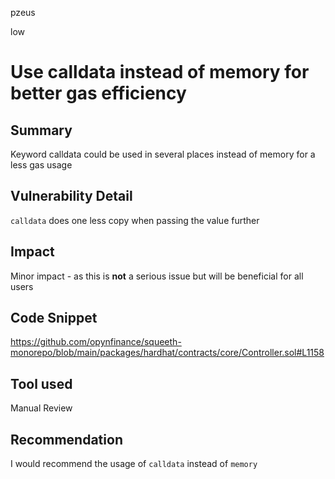pzeus

low

# Use calldata instead of memory for better gas efficiency

## Summary
Keyword calldata could be used in several places instead of memory for a less gas usage
## Vulnerability Detail
`calldata` does one less copy when passing the value further
## Impact
Minor impact - as this is **not** a serious issue but will be beneficial for all users
## Code Snippet
https://github.com/opynfinance/squeeth-monorepo/blob/main/packages/hardhat/contracts/core/Controller.sol#L1158
## Tool used

Manual Review

## Recommendation
I would recommend the usage of `calldata` instead of `memory`